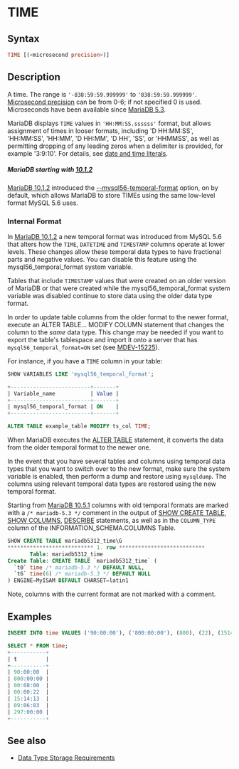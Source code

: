 # TIME

## Syntax

```sql
TIME [(<microsecond precision>)]
```

## Description

A time. The range is `'-838:59:59.999999'` to `'838:59:59.999999'`. [Microsecond precision](/built-in-functions/date-time-functions/microseconds-in-mariadb) can be from 0-6; if not specified 0 is used. Microseconds have been available since [MariaDB 5.3](/kb/en/what-is-mariadb-53/).

MariaDB displays `TIME` values in `'HH:MM:SS.ssssss'` format, but allows assignment of times in looser formats, including 'D HH:MM:SS', 'HH:MM:SS', 'HH:MM', 'D HH:MM', 'D HH', 'SS', or 'HHMMSS', as well as permitting dropping of any leading zeros when a delimiter is provided, for example '3:9:10'. For details, see [date and time literals](/sql-statements-structure/sql-language-structure/date-and-time-literals).

##### MariaDB starting with [10.1.2](/kb/en/mariadb-1012-release-notes/)

[MariaDB 10.1.2](/kb/en/mariadb-1012-release-notes/) introduced the [--mysql56-temporal-format](/kb/en/server-system-variables/#mysql56_temporal_format) option, on by default, which allows MariaDB to store TIMEs using the same low-level format MySQL 5.6 uses.

### Internal Format

In [MariaDB 10.1.2](/kb/en/mariadb-1012-release-notes/) a new temporal format was introduced from MySQL 5.6 that alters how the `TIME`, `DATETIME` and `TIMESTAMP` columns operate at lower levels.  These changes allow these temporal data types to have fractional parts and negative values.  You can disable this feature using the <a undefined>mysql56_temporal_format</a> system variable.

Tables that include `TIMESTAMP` values that were created on an older version of MariaDB or that were created while the <a undefined>mysql56_temporal_format</a> system variable was disabled continue to store data using the older data type format.

In order to update table columns from the older format to the newer format, execute an <a undefined>ALTER TABLE... MODIFY COLUMN</a> statement that changes the column to the *same* data type. This change may be needed if you want to export the table's tablespace and import it onto a server that has `mysql56_temporal_format=ON` set (see [MDEV-15225](https://jira.mariadb.org/browse/MDEV-15225)).

For instance, if you have a `TIME` column in your table:

```sql
SHOW VARIABLES LIKE 'mysql56_temporal_format';

+-------------------------+-------+
| Variable_name           | Value |
+-------------------------+-------+
| mysql56_temporal_format | ON    |
+-------------------------+-------+

ALTER TABLE example_table MODIFY ts_col TIME;
```

When MariaDB executes the [ALTER TABLE](/sql-statements-structure/sql-statements/data-definition/alter/alter-table) statement, it converts the data from the older temporal format to the newer one.

In the event that you have several tables and columns using temporal data types that you want to switch over to the new format, make sure the system variable is enabled, then perform a dump and restore using `mysqldump`.  The columns using relevant temporal data types are restored using the new temporal format.

Starting from [MariaDB 10.5.1](/kb/en/mariadb-1051-release-notes/) columns with old temporal formats are marked with a `/* mariadb-5.3 */` comment in the output of [SHOW CREATE TABLE](/sql-statements-structure/sql-statements/administrative-sql-statements/show/show-create-table), [SHOW COLUMNS](/sql-statements-structure/sql-statements/administrative-sql-statements/show/show-columns), [DESCRIBE](/sql-statements-structure/sql-statements/administrative-sql-statements/describe) statements, as well as in the `COLUMN_TYPE` column of the <a undefined>INFORMATION_SCHEMA.COLUMNS Table</a>.

```sql
SHOW CREATE TABLE mariadb5312_time\G
*************************** 1. row ***************************
       Table: mariadb5312_time
Create Table: CREATE TABLE `mariadb5312_time` (
  `t0` time /* mariadb-5.3 */ DEFAULT NULL,
  `t6` time(6) /* mariadb-5.3 */ DEFAULT NULL
) ENGINE=MyISAM DEFAULT CHARSET=latin1
```

Note, columns with the current format are not marked with a comment.

## Examples

```sql
INSERT INTO time VALUES ('90:00:00'), ('800:00:00'), (800), (22), (151413), ('9:6:3'), ('12 09');

SELECT * FROM time;
+-----------+
| t         |
+-----------+
| 90:00:00  |
| 800:00:00 |
| 00:08:00  |
| 00:00:22  |
| 15:14:13  |
| 09:06:03  |
| 297:00:00 |
+-----------+
```

## See also

- [Data Type Storage Requirements](/columns-storage-engines-and-plugins/data-types/data-type-storage-requirements)